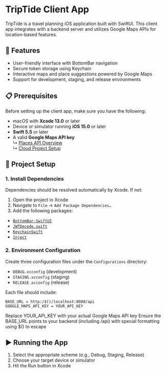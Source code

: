 # TripTide Client App

TripTide is a travel planning iOS application built with SwiftUI. This client app integrates with a backend server and utilizes Google Maps APIs for location-based features.

## 🚀 Features

- User-friendly interface with BottomBar navigation
- Secure token storage using Keychain
- Interactive maps and place suggestions powered by Google Maps
- Support for development, staging, and release environments

## 📋 Prerequisites

Before setting up the client app, make sure you have the following:

- macOS with **Xcode 13.0** or later
- Device or simulator running **iOS 15.0** or later
- **Swift 5.5** or later
- A valid **Google Maps API key**  
  ↳ [Places API Overview](https://developers.google.com/maps/documentation/places/web-service/overview)  
  ↳ [Cloud Project Setup](https://developers.google.com/maps/documentation/elevation/cloud-setup)

## 🔧 Project Setup

### 1. Install Dependencies

Dependencies should be resolved automatically by Xcode. If not:

1. Open the project in Xcode
2. Navigate to `File` → `Add Package Dependencies…`
3. Add the following packages:

- [`BottomBar-SwiftUI`](https://github.com/smartvipere75/bottombar-swiftui)
- [`JWTDecode.swift`](https://github.com/auth0/JWTDecode.swift.git)
- [`KeychainSwift`](https://github.com/evgenyneu/keychain-swift)
- [`Inject`](https://github.com/krzysztofzablocki/Inject.git)

### 2. Environment Configuration

Create three configuration files under the `Configurations` directory:

- `DEBUG.xcconfig` (development)
- `STAGING.xcconfig` (staging)
- `RELEASE.xcconfig` (release)

Each file should include:

```plaintext
BASE_URL = http:/$()/localhost:8080/api
GOOGLE_MAPS_API_KEY = YOUR_API_KEY
```
Replace YOUR_API_KEY with your actual Google Maps API key
Ensure the BASE_URL points to your backend (including /api) with special formatting using $() to escape

## ▶️ Running the App
1. Select the appropriate scheme (e.g., Debug, Staging, Release)
2. Choose your target device or simulator
3. Hit the Run button in Xcode
